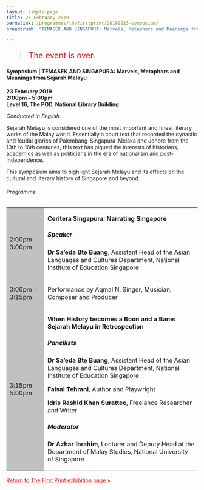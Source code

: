 ```yaml
---
layout: simple-page
title: 23 February 2019
permalink: /programmes/thefirstprint/20190223-symposium/
breadcrumb: "TEMASEK AND SINGAPURA: Marvels, Metaphors and Meanings from Sejarah Melayu"

---
```


<blockquote style="color: #E21216; font-size: 150%;">The event is over.</blockquote>

#### Symposium | TEMASEK AND SINGAPURA: Marvels, Metaphors and Meanings from Sejarah Melayu

__23 February 2019__<br>
__2:00pm – 5:00pm__<br>
__Level 16, The POD, National Library Building__

_Conducted in English._

Sejarah Melayu is considered one of the most important and finest literary works of the Malay world. Essentially a court text that recorded the dynastic and feudal glories of Palembang-Singapura-Melaka and Johore from the 13th to 16th centuries, this text has piqued the interests of historians, academics as well as politicians in the era of nationalism and post-independence.

This symposium aims to highlight Sejarah Melayu and its effects on the cultural and literary history of Singapore and beyond.

###### Programme

<table class="table table-v">
    <tr>
        <td style="background-color: #c1c1c1;">2:00pm - 3:00pm</td>
        <td>
            <p><strong>Ceritera Singapura: Narrating Singapore</strong></p>
            <h5>Speaker</h5>
            <p><strong>Dr Sa’eda Bte Buang</strong>, Assistant Head of the Asian Languages and Cultures Department, National Institute of Education Singapore</p>
        </td>
    </tr>    
    <tr>
        <td style="background-color: #c1c1c1;">3:00pm - 3:15pm</td>
        <td>
            <p>Performance by Aqmal N, Singer, Musician, Composer and Producer</p>
        </td>
    </tr>    
    <tr>
        <td style="background-color: #c1c1c1;">3:15pm - 5:00pm</td>
        <td>
            <p><strong>When History becomes a Boon and a Bane: Sejarah Melayu in Retrospection</strong></p>
            <h5>Panellists</h5>
            <p><strong>Dr Sa’eda Bte Buang</strong>, Assistant Head of the Asian Languages and Cultures Department, National Institute of Education Singapore</p>            
            <p><strong>Faisal Tehrani</strong>, Author and Playwright</p>            
            <p><strong>Idris Rashid Khan Surattee</strong>, Freelance Researcher and Writer</p>
            <h5>Moderator</h5>
            <p><strong>Dr Azhar Ibrahim</strong>, Lecturer and Deputy Head at the Department of Malay Studies, National University of Singapore</p>
        </td>
    </tr>    
</table>

<a href="/exhibitions/past-exhibitions/thefirstprint/" style="color:#E21216;">Return to The First Print exhibition page &#187;</a>
